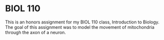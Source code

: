 # BIOL 110
This is an honors assignment for my BIOL 110 class, Introduction to Biology. The goal of this assignment was to
model the movement of mitochondria through the axon of a neuron.